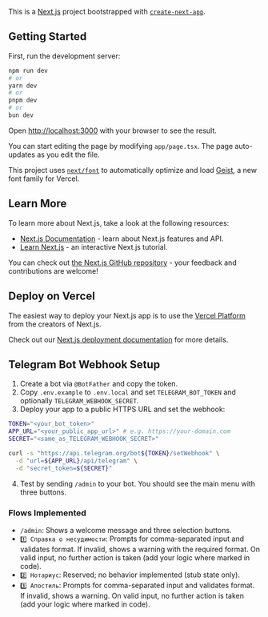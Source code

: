 This is a [Next.js](https://nextjs.org) project bootstrapped with [`create-next-app`](https://nextjs.org/docs/app/api-reference/cli/create-next-app).

## Getting Started

First, run the development server:

```bash
npm run dev
# or
yarn dev
# or
pnpm dev
# or
bun dev
```

Open [http://localhost:3000](http://localhost:3000) with your browser to see the result.

You can start editing the page by modifying `app/page.tsx`. The page auto-updates as you edit the file.

This project uses [`next/font`](https://nextjs.org/docs/app/building-your-application/optimizing/fonts) to automatically optimize and load [Geist](https://vercel.com/font), a new font family for Vercel.

## Learn More

To learn more about Next.js, take a look at the following resources:

- [Next.js Documentation](https://nextjs.org/docs) - learn about Next.js features and API.
- [Learn Next.js](https://nextjs.org/learn) - an interactive Next.js tutorial.

You can check out [the Next.js GitHub repository](https://github.com/vercel/next.js) - your feedback and contributions are welcome!

## Deploy on Vercel

The easiest way to deploy your Next.js app is to use the [Vercel Platform](https://vercel.com/new?utm_medium=default-template&filter=next.js&utm_source=create-next-app&utm_campaign=create-next-app-readme) from the creators of Next.js.

Check out our [Next.js deployment documentation](https://nextjs.org/docs/app/building-your-application/deploying) for more details.

## Telegram Bot Webhook Setup

1. Create a bot via `@BotFather` and copy the token.
2. Copy `.env.example` to `.env.local` and set `TELEGRAM_BOT_TOKEN` and optionally `TELEGRAM_WEBHOOK_SECRET`.
3. Deploy your app to a public HTTPS URL and set the webhook:

```bash
TOKEN="<your_bot_token>"
APP_URL="<your_public_app_url>" # e.g. https://your-domain.com
SECRET="<same_as_TELEGRAM_WEBHOOK_SECRET>"

curl -s "https://api.telegram.org/bot${TOKEN}/setWebhook" \
  -d "url=${APP_URL}/api/telegram" \
  -d "secret_token=${SECRET}"
```

4. Test by sending `/admin` to your bot. You should see the main menu with three buttons.

### Flows Implemented
- `/admin`: Shows a welcome message and three selection buttons.
- `1️⃣ Справка о несудимости`: Prompts for comma-separated input and validates format. If invalid, shows a warning with the required format. On valid input, no further action is taken (add your logic where marked in code).
- `2️⃣ Нотариус`: Reserved; no behavior implemented (stub state only).
- `3️⃣ Апостиль`: Prompts for comma-separated input and validates format. If invalid, shows a warning. On valid input, no further action is taken (add your logic where marked in code).
